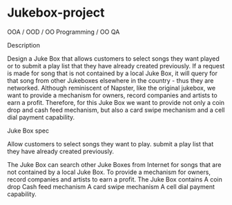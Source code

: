 # Jukebox-project
OOA / OOD / OO Programming / OO QA



Description

Design a Juke Box that allows customers to select songs they want played or to submit a play list that they have already created previously. If a request is made for song that is not contained by a local Juke Box, it will query for that song from other Jukeboxes elsewhere in the country - thus they are networked. Although reminiscent of Napster, like the original jukebox, we want to provide a mechanism for owners, record companies and artists to earn a profit. Therefore, for this Juke Box we want to provide not only a coin drop and cash feed mechanism, but also a card swipe mechanism and a cell dial payment capability.

Juke Box spec

  Allow customers to
    select songs they want to play.
    submit a play list that they have already created previously.
    
  The Juke Box can search other Juke Boxes from Internet for songs that are not contained by a local Juke Box.
  To provide a mechanism for owners, record companies and artists to earn a profit. The Juke Box contains
     A coin drop
     Cash feed mechanism
     A card swipe mechanism
     A cell dial payment capability.
